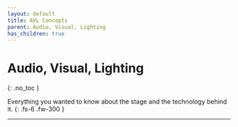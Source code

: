 ```yaml
---
layout: default
title: AVL Concepts
parent: Audio, Visual, Lighting
has_children: true
---
```


# Audio, Visual, Lighting
{: .no_toc }

Everything you wanted to know about the stage and the technology behind it.
{: .fs-6 .fw-300 }

---